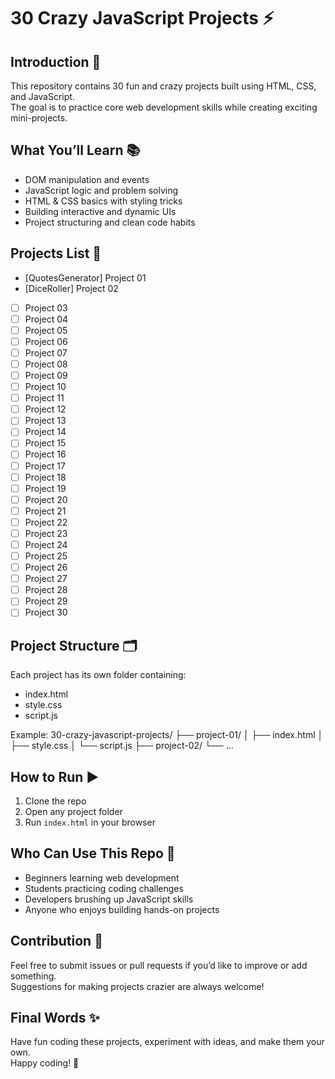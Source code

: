 # 30 Crazy JavaScript Projects ⚡️

## Introduction 🚀
This repository contains 30 fun and crazy projects built using HTML, CSS, and JavaScript.  
The goal is to practice core web development skills while creating exciting mini-projects.

## What You’ll Learn 📚
- DOM manipulation and events  
- JavaScript logic and problem solving  
- HTML & CSS basics with styling tricks  
- Building interactive and dynamic UIs  
- Project structuring and clean code habits  

## Projects List 🎯
- [QuotesGenerator] Project 01  
- [DiceRoller] Project 02  
- [ ] Project 03  
- [ ] Project 04  
- [ ] Project 05  
- [ ] Project 06  
- [ ] Project 07  
- [ ] Project 08  
- [ ] Project 09  
- [ ] Project 10  
- [ ] Project 11  
- [ ] Project 12  
- [ ] Project 13  
- [ ] Project 14  
- [ ] Project 15  
- [ ] Project 16  
- [ ] Project 17  
- [ ] Project 18  
- [ ] Project 19  
- [ ] Project 20  
- [ ] Project 21  
- [ ] Project 22  
- [ ] Project 23  
- [ ] Project 24  
- [ ] Project 25  
- [ ] Project 26  
- [ ] Project 27  
- [ ] Project 28  
- [ ] Project 29  
- [ ] Project 30  

## Project Structure 🗂
Each project has its own folder containing:
- index.html  
- style.css  
- script.js  

Example:
30-crazy-javascript-projects/
├── project-01/
│ ├── index.html
│ ├── style.css
│ └── script.js
├── project-02/
└── ...

## How to Run ▶️
1. Clone the repo
2. Open any project folder  
3. Run `index.html` in your browser  

## Who Can Use This Repo 🙌
- Beginners learning web development  
- Students practicing coding challenges  
- Developers brushing up JavaScript skills  
- Anyone who enjoys building hands-on projects  

## Contribution 🤝
Feel free to submit issues or pull requests if you’d like to improve or add something.  
Suggestions for making projects crazier are always welcome!  

## Final Words ✨
Have fun coding these projects, experiment with ideas, and make them your own.  
Happy coding! 🎉


